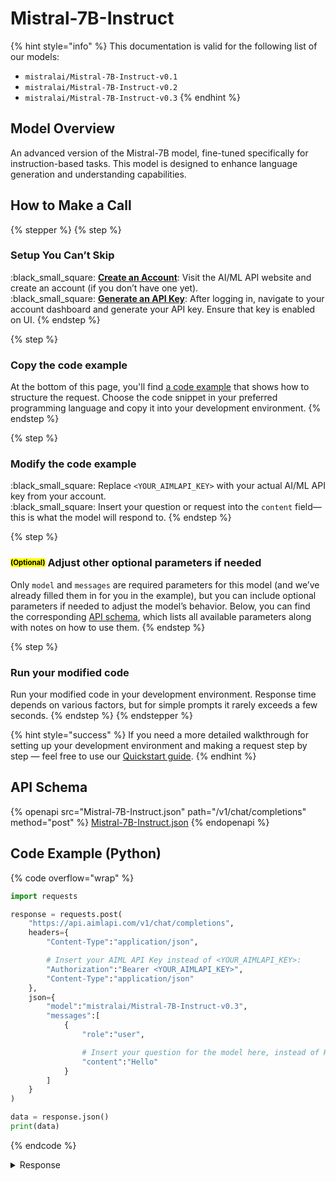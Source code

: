 # Mistral-7B-Instruct

{% hint style="info" %}
This documentation is valid for the following list of our models:

* `mistralai/Mistral-7B-Instruct-v0.1`
* `mistralai/Mistral-7B-Instruct-v0.2`
* `mistralai/Mistral-7B-Instruct-v0.3`
{% endhint %}

## Model Overview

An advanced version of the Mistral-7B model, fine-tuned specifically for instruction-based tasks. This model is designed to enhance language generation and understanding capabilities.

## How to Make a Call

{% stepper %}
{% step %}
### Setup You Can’t Skip&#x20;

:black\_small\_square:  [**Create an Account**](https://aimlapi.com/app/sign-up): Visit the AI/ML API website and create an account (if you don’t have one yet).\
:black\_small\_square:  [**Generate an API Key**](https://aimlapi.com/app/keys): After logging in, navigate to your account dashboard and generate your API key. Ensure that key is enabled on UI.
{% endstep %}

{% step %}
### Copy the code example

At the bottom of this page, you'll find [a code example](Mistral-7B-Instruct.md#code-example-python) that shows how to structure the request. Choose the code snippet in your preferred programming language and copy it into your development environment.
{% endstep %}

{% step %}
### Modify the code example

:black\_small\_square:  Replace `<YOUR_AIMLAPI_KEY>` with your actual AI/ML API key from your account.\
:black\_small\_square:  Insert your question or request into the `content` field—this is what the model will respond to.
{% endstep %}

{% step %}
### <sup><sub><mark style="background-color:yellow;">(Optional)<mark style="background-color:yellow;"><sub></sup> Adjust other optional parameters if needed

Only `model` and `messages` are required parameters for this model (and we’ve already filled them in for you in the example), but you can include optional parameters if needed to adjust the model’s behavior. Below, you can find the corresponding [API schema](Mistral-7B-Instruct.md#api-schema), which lists all available parameters along with notes on how to use them.
{% endstep %}

{% step %}
### Run your modified code

Run your modified code in your development environment. Response time depends on various factors, but for simple prompts it rarely exceeds a few seconds.
{% endstep %}
{% endstepper %}

{% hint style="success" %}
If you need a more detailed walkthrough for setting up your development environment and making a request step by step — feel free to use our [Quickstart guide](../../../quickstart/setting-up.md).
{% endhint %}

## API Schema

{% openapi src="Mistral-7B-Instruct.json" path="/v1/chat/completions" method="post" %}
[Mistral-7B-Instruct.json](Mistral-7B-Instruct.json)
{% endopenapi %}

## Code Example (Python)

{% code overflow="wrap" %}
```python
import requests

response = requests.post(
    "https://api.aimlapi.com/v1/chat/completions",
    headers={
        "Content-Type":"application/json", 

        # Insert your AIML API Key instead of <YOUR_AIMLAPI_KEY>:
        "Authorization":"Bearer <YOUR_AIMLAPI_KEY>",
        "Content-Type":"application/json"
    },
    json={
        "model":"mistralai/Mistral-7B-Instruct-v0.3",
        "messages":[
            {
                "role":"user",

                # Insert your question for the model here, instead of Hello:
                "content":"Hello"
            }
        ]
    }
)

data = response.json()
print(data)
```
{% endcode %}

<details>

<summary>Response</summary>

{% code overflow="wrap" %}
```json5
{'id': 'npPQHux-3NKUce-92d937464c2aff02', 'object': 'chat.completion', 'choices': [{'index': 0, 'finish_reason': 'stop', 'logprobs': None, 'message': {'role': 'assistant', 'content': " Hello! How can I help you today? Is there something specific you'd like to talk about or learn more about? I'm here to answer questions and provide information on a wide range of topics. Let me know if you have any questions or if there's something you'd like to discuss.", 'tool_calls': []}}], 'created': 1744193439, 'model': 'mistralai/Mistral-7B-Instruct-v0.3', 'usage': {'prompt_tokens': 2, 'completion_tokens': 27, 'total_tokens': 29}}
```
{% endcode %}

</details>

